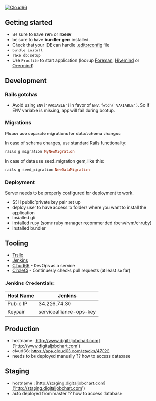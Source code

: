 [![Cloud66](https://app.cloud66.com/stacks/badge/f3e65df9edad6603f34a68933bbc4d1f.svg)](https://app.cloud66.com/stacks/47322)

## Getting started

- Be sure to have **rvm** or **rbenv**
- be sure to have **bundler gem** installed.
- Check that your IDE can handle [.editorconfig](http://editorconfig.org) file
- `bundle install`
- `rake db:setup`
- Use `Procfile` to start application (lookup [Foreman](https://github.com/ddollar/foreman),
[Hivemind](https://github.com/DarthSim/hivemind) or [Overmind](https://github.com/DarthSim/overmind))

## Development
### Rails gotchas
- Avoid using `ENV['VARIABLE']` in favor of `ENV.fetch('VARIABLE')`. So if ENV variable is missing, app will fail during bootup.

### Migrations

Please use separate migrations for data/schema changes.

In case of schema changes, use standard Rails functionality:

```ruby
rails g migration MyNewMigration
```

In case of data use seed_migration gem, like this:

```ruby
rails g seed_migration NewDataMigration
```

### Deployment
Server needs to be properly configured for deployment to work.

- SSH public/private key pair set up
- deploy user to have access to folders where you want to install the application
- installed git
- installed ruby (some ruby manager recommended rbenv/rvm/chruby)
- installed bundler


## Tooling

- [Trello](https://trello.com/b/zMV1ztiR/service-alliance-web-app)
- [Jenkins](http://34.226.74.30)
- [Cloud66](http://cloud66.com) - DevOps as a service
- [CircleCi](https://circleci.com/gh/Service-Alliance/Service_Phase_1) - Continuesly checks pull requests (at least so far)

### Jenkins Credentials:
|Host Name|Jenkins|
----------|------------
|Public IP|34.226.74.30|
|Keypair| servicealliance-ops-key|

## Production
- hostname: [http://www.digitaljobchart.com]('http://www.digitaljobchart.com')
- cloud66: https://app.cloud66.com/stacks/47322
- needs to be deployed manually
?? how to access database

## Staging
- hostname : [http://staging.digitaljobchart.com]('http://staging.digitaljobchart.com')
- auto deployed from master
?? how to access database
